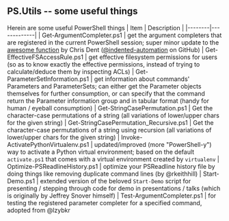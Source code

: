 ## PS.Utils -- some useful things
Herein are some useful PowerShell things
|  Item  | Description |
|--------|-------------|
| Get-ArgumentCompleter.ps1 | get the argument completers that are registered in the current PowerShell session; super minor update to the [awesome function](https://gist.github.com/indented-automation/26c637fb530c4b168e62c72582534f5b) by Chris Dent ([@indented-automation](https://github.com/indented-automation) on GitHub)
| Get-EffectiveFSAccessRule.ps1 | get effective filesystem permissions for users (so as to know exactly the effective permissions, instead of trying to calculate/deduce them by inspecting ACLs)
| Get-ParameterSetInformation.ps1 | get information about commands' Parameters and ParameterSets; can either get the Parameter objects themselves for further consumption, or can specify that the command return the Parameter information group and in tabular format (handy for human / eyeball consumption)
| Get-StringCasePermutation.ps1 | Get the character-case permutations of a string (all variations of lower/upper chars for the given string)
| Get-StringCasePermutation_Recursive.ps1 | Get the character-case permutations of a string using recursion (all variations of lower/upper chars for the given string)
| Invoke-ActivatePythonVirtualenv.ps1 | updated/improved (more "PowerShell-y") way to activate a Python virtual environment; based on the default `activate.ps1` that comes with a virtual environment created by `virtualenv`
| Optimize-PSReadlineHistory.ps1 | optimize your PSReadline history file by doing things like removing duplicate command lines (by @rkeithhill)
| Start-Demo.ps1 | extended version of the beloved `Start-Demo` script for presenting / stepping through code for demo in presentations / talks (which is originally by Jeffrey Snover himself)
| Test-ArgumentCompleter.ps1 | for testing the registered parameter completer for a specified command, adopted from @lzybkr
